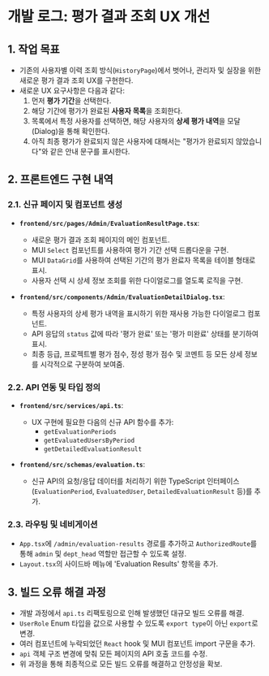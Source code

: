 # 개발 로그: 평가 결과 조회 UX 개선

## 1. 작업 목표

- 기존의 사용자별 이력 조회 방식(`HistoryPage`)에서 벗어나, 관리자 및 실장을 위한 새로운 평가 결과 조회 UX를 구현한다.
- 새로운 UX 요구사항은 다음과 같다:
    1.  먼저 **평가 기간**을 선택한다.
    2.  해당 기간에 평가가 완료된 **사용자 목록**을 조회한다.
    3.  목록에서 특정 사용자를 선택하면, 해당 사용자의 **상세 평가 내역**을 모달(Dialog)을 통해 확인한다.
    4.  아직 최종 평가가 완료되지 않은 사용자에 대해서는 "평가가 완료되지 않았습니다"와 같은 안내 문구를 표시한다.

## 2. 프론트엔드 구현 내역

### 2.1. 신규 페이지 및 컴포넌트 생성

-   **`frontend/src/pages/Admin/EvaluationResultPage.tsx`**:
    -   새로운 평가 결과 조회 페이지의 메인 컴포넌트.
    -   MUI `Select` 컴포넌트를 사용하여 평가 기간 선택 드롭다운을 구현.
    -   MUI `DataGrid`를 사용하여 선택된 기간의 평가 완료자 목록을 테이블 형태로 표시.
    -   사용자 선택 시 상세 정보 조회를 위한 다이얼로그를 열도록 로직을 구현.

-   **`frontend/src/components/Admin/EvaluationDetailDialog.tsx`**:
    -   특정 사용자의 상세 평가 내역을 표시하기 위한 재사용 가능한 다이얼로그 컴포넌트.
    -   API 응답의 `status` 값에 따라 '평가 완료' 또는 '평가 미완료' 상태를 분기하여 표시.
    -   최종 등급, 프로젝트별 평가 점수, 정성 평가 점수 및 코멘트 등 모든 상세 정보를 시각적으로 구분하여 보여줌.

### 2.2. API 연동 및 타입 정의

-   **`frontend/src/services/api.ts`**:
    -   UX 구현에 필요한 다음의 신규 API 함수를 추가:
        -   `getEvaluationPeriods`
        -   `getEvaluatedUsersByPeriod`
        -   `getDetailedEvaluationResult`

-   **`frontend/src/schemas/evaluation.ts`**:
    -   신규 API의 요청/응답 데이터를 처리하기 위한 TypeScript 인터페이스(`EvaluationPeriod`, `EvaluatedUser`, `DetailedEvaluationResult` 등)를 추가.

### 2.3. 라우팅 및 네비게이션

-   `App.tsx`에 `/admin/evaluation-results` 경로를 추가하고 `AuthorizedRoute`를 통해 `admin` 및 `dept_head` 역할만 접근할 수 있도록 설정.
-   `Layout.tsx`의 사이드바 메뉴에 'Evaluation Results' 항목을 추가.

## 3. 빌드 오류 해결 과정

-   개발 과정에서 `api.ts` 리팩토링으로 인해 발생했던 대규모 빌드 오류를 해결.
-   `UserRole` Enum 타입을 값으로 사용할 수 있도록 `export type`이 아닌 `export`로 변경.
-   여러 컴포넌트에 누락되었던 `React` hook 및 MUI 컴포넌트 import 구문을 추가.
-   `api` 객체 구조 변경에 맞춰 모든 페이지의 API 호출 코드를 수정.
-   위 과정을 통해 최종적으로 모든 빌드 오류를 해결하고 안정성을 확보.
